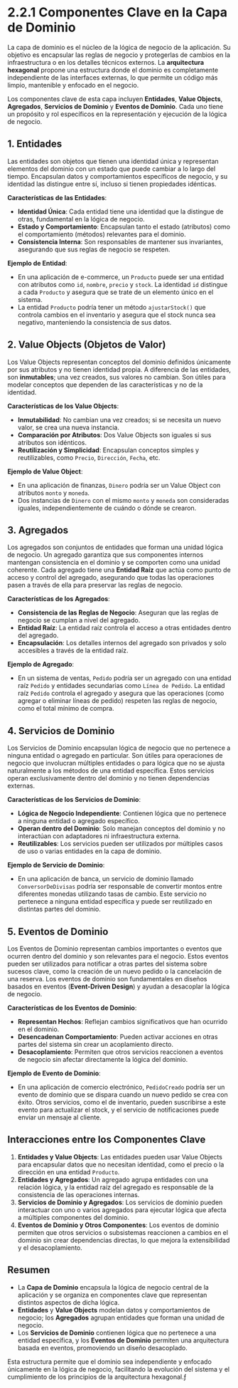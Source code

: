 # 2.2.1 Componentes Clave en la Capa de Dominio

La capa de dominio es el núcleo de la lógica de negocio de la aplicación. Su objetivo es encapsular las reglas de negocio y protegerlas de cambios en la infraestructura o en los detalles técnicos externos. La **arquitectura hexagonal** propone una estructura donde el dominio es completamente independiente de las interfaces externas, lo que permite un código más limpio, mantenible y enfocado en el negocio.

Los componentes clave de esta capa incluyen **Entidades**, **Value Objects**, **Agregados**, **Servicios de Dominio** y **Eventos de Dominio**. Cada uno tiene un propósito y rol específicos en la representación y ejecución de la lógica de negocio.

## 1. Entidades

Las entidades son objetos que tienen una identidad única y representan elementos del dominio con un estado que puede cambiar a lo largo del tiempo. Encapsulan datos y comportamientos específicos de negocio, y su identidad las distingue entre sí, incluso si tienen propiedades idénticas.

**Características de las Entidades**:

- **Identidad Única**: Cada entidad tiene una identidad que la distingue de otras, fundamental en la lógica de negocio.
- **Estado y Comportamiento**: Encapsulan tanto el estado (atributos) como el comportamiento (métodos) relevantes para el dominio.
- **Consistencia Interna**: Son responsables de mantener sus invariantes, asegurando que sus reglas de negocio se respeten.

**Ejemplo de Entidad**:
- En una aplicación de e-commerce, un `Producto` puede ser una entidad con atributos como `id`, `nombre`, `precio` y `stock`. La identidad `id` distingue a cada `Producto` y asegura que se trate de un elemento único en el sistema.
- La entidad `Producto` podría tener un método `ajustarStock()` que controla cambios en el inventario y asegura que el stock nunca sea negativo, manteniendo la consistencia de sus datos.

## 2. Value Objects (Objetos de Valor)

Los Value Objects representan conceptos del dominio definidos únicamente por sus atributos y no tienen identidad propia. A diferencia de las entidades, son **inmutables**; una vez creados, sus valores no cambian. Son útiles para modelar conceptos que dependen de las características y no de la identidad.

**Características de los Value Objects**:

- **Inmutabilidad**: No cambian una vez creados; si se necesita un nuevo valor, se crea una nueva instancia.
- **Comparación por Atributos**: Dos Value Objects son iguales si sus atributos son idénticos.
- **Reutilización y Simplicidad**: Encapsulan conceptos simples y reutilizables, como `Precio`, `Dirección`, `Fecha`, etc.

**Ejemplo de Value Object**:
- En una aplicación de finanzas, `Dinero` podría ser un Value Object con atributos `monto` y `moneda`.
- Dos instancias de `Dinero` con el mismo `monto` y `moneda` son consideradas iguales, independientemente de cuándo o dónde se crearon.

## 3. Agregados

Los agregados son conjuntos de entidades que forman una unidad lógica de negocio. Un agregado garantiza que sus componentes internos mantengan consistencia en el dominio y se comporten como una unidad coherente. Cada agregado tiene una **Entidad Raíz** que actúa como punto de acceso y control del agregado, asegurando que todas las operaciones pasen a través de ella para preservar las reglas de negocio.

**Características de los Agregados**:

- **Consistencia de las Reglas de Negocio**: Aseguran que las reglas de negocio se cumplan a nivel del agregado.
- **Entidad Raíz**: La entidad raíz controla el acceso a otras entidades dentro del agregado.
- **Encapsulación**: Los detalles internos del agregado son privados y solo accesibles a través de la entidad raíz.

**Ejemplo de Agregado**:
- En un sistema de ventas, `Pedido` podría ser un agregado con una entidad raíz `Pedido` y entidades secundarias como `Línea de Pedido`. La entidad raíz `Pedido` controla el agregado y asegura que las operaciones (como agregar o eliminar líneas de pedido) respeten las reglas de negocio, como el total mínimo de compra.

## 4. Servicios de Dominio

Los Servicios de Dominio encapsulan lógica de negocio que no pertenece a ninguna entidad o agregado en particular. Son útiles para operaciones de negocio que involucran múltiples entidades o para lógica que no se ajusta naturalmente a los métodos de una entidad específica. Estos servicios operan exclusivamente dentro del dominio y no tienen dependencias externas.

**Características de los Servicios de Dominio**:

- **Lógica de Negocio Independiente**: Contienen lógica que no pertenece a ninguna entidad o agregado específico.
- **Operan dentro del Dominio**: Solo manejan conceptos del dominio y no interactúan con adaptadores ni infraestructura externa.
- **Reutilizables**: Los servicios pueden ser utilizados por múltiples casos de uso o varias entidades en la capa de dominio.

**Ejemplo de Servicio de Dominio**:
- En una aplicación de banca, un servicio de dominio llamado `ConversorDeDivisas` podría ser responsable de convertir montos entre diferentes monedas utilizando tasas de cambio. Este servicio no pertenece a ninguna entidad específica y puede ser reutilizado en distintas partes del dominio.

## 5. Eventos de Dominio

Los Eventos de Dominio representan cambios importantes o eventos que ocurren dentro del dominio y son relevantes para el negocio. Estos eventos pueden ser utilizados para notificar a otras partes del sistema sobre sucesos clave, como la creación de un nuevo pedido o la cancelación de una reserva. Los eventos de dominio son fundamentales en diseños basados en eventos (**Event-Driven Design**) y ayudan a desacoplar la lógica de negocio.

**Características de los Eventos de Dominio**:

- **Representan Hechos**: Reflejan cambios significativos que han ocurrido en el dominio.
- **Desencadenan Comportamiento**: Pueden activar acciones en otras partes del sistema sin crear un acoplamiento directo.
- **Desacoplamiento**: Permiten que otros servicios reaccionen a eventos de negocio sin afectar directamente la lógica del dominio.

**Ejemplo de Evento de Dominio**:
- En una aplicación de comercio electrónico, `PedidoCreado` podría ser un evento de dominio que se dispara cuando un nuevo pedido se crea con éxito. Otros servicios, como el de inventario, pueden suscribirse a este evento para actualizar el stock, y el servicio de notificaciones puede enviar un mensaje al cliente.

## Interacciones entre los Componentes Clave

1. **Entidades y Value Objects**: Las entidades pueden usar Value Objects para encapsular datos que no necesitan identidad, como el precio o la dirección en una entidad `Producto`.
2. **Entidades y Agregados**: Un agregado agrupa entidades con una relación lógica, y la entidad raíz del agregado es responsable de la consistencia de las operaciones internas.
3. **Servicios de Dominio y Agregados**: Los servicios de dominio pueden interactuar con uno o varios agregados para ejecutar lógica que afecta a múltiples componentes del dominio.
4. **Eventos de Dominio y Otros Componentes**: Los eventos de dominio permiten que otros servicios o subsistemas reaccionen a cambios en el dominio sin crear dependencias directas, lo que mejora la extensibilidad y el desacoplamiento.

## Resumen

- La **Capa de Dominio** encapsula la lógica de negocio central de la aplicación y se organiza en componentes clave que representan distintos aspectos de dicha lógica.
- **Entidades** y **Value Objects** modelan datos y comportamientos de negocio; los **Agregados** agrupan entidades que forman una unidad de negocio.
- Los **Servicios de Dominio** contienen lógica que no pertenece a una entidad específica, y los **Eventos de Dominio** permiten una arquitectura basada en eventos, promoviendo un diseño desacoplado.

Esta estructura permite que el dominio sea independiente y enfocado únicamente en la lógica de negocio, facilitando la evolución del sistema y el cumplimiento de los principios de la arquitectura hexagonal.ƒ